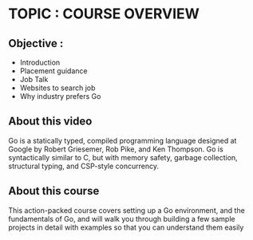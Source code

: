 # TOPIC : COURSE OVERVIEW
## Objective :
- Introduction
- Placement guidance
- Job Talk
- Websites to search job
- Why industry prefers Go

## About this video
Go is a statically typed, compiled programming language designed at Google by Robert Griesemer, Rob Pike, and Ken Thompson. Go is syntactically similar to C, but with memory safety, garbage collection, structural typing, and CSP-style concurrency.

## About this course
This action-packed course covers  setting up a Go environment, and the fundamentals of Go, and will walk you through building a few sample projects in detail with examples so that you can understand them easily
